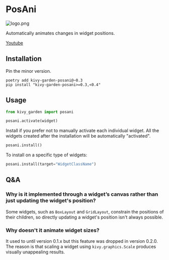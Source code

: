 # PosAni

![logo.png](logo.png)

Automatically animates changes in widget positions.

[Youtube](https://youtu.be/ifF7onEub1A)


## Installation

Pin the minor version.

```text
poetry add kivy-garden-posani@~0.3
pip install "kivy-garden-posani>=0.3,<0.4"
```

## Usage

```python
from kivy_garden import posani

posani.activate(widget)
```

Install if you prefer not to manually activate each individual widget.
All the widgets created after the installation will be automatically "activated".

```python
posani.install()
```

To install on a specific type of widgets:

```python
posani.install(target="WidgetClassName")
```

## Q&A

### Why is it implemented through a widget’s canvas rather than just updating the widget's position?

Some widgets, such as `BoxLayout` and `GridLayout`, constrain the positions of their children, so directly updating a widget's position isn't always possible.

### Why doesn't it animate widget sizes?

It used to until version 0.1.x but this feature was dropped in version 0.2.0.
The reason is that scaling a widget using `kivy.graphics.Scale` produces visually unappealing results.
